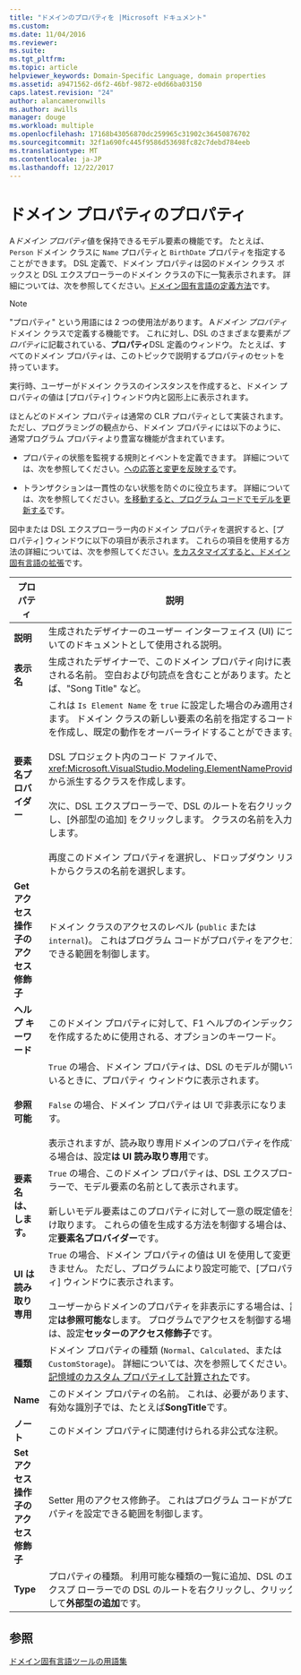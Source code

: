 ```yaml
---
title: "ドメインのプロパティを |Microsoft ドキュメント"
ms.custom: 
ms.date: 11/04/2016
ms.reviewer: 
ms.suite: 
ms.tgt_pltfrm: 
ms.topic: article
helpviewer_keywords: Domain-Specific Language, domain properties
ms.assetid: a9471562-d6f2-46bf-9872-e0d66ba03150
caps.latest.revision: "24"
author: alancameronwills
ms.author: awills
manager: douge
ms.workload: multiple
ms.openlocfilehash: 17168b43056870dc259965c31902c36450876702
ms.sourcegitcommit: 32f1a690fc445f9586d53698fc82c7debd784eeb
ms.translationtype: MT
ms.contentlocale: ja-JP
ms.lasthandoff: 12/22/2017
---
```

# <a name="properties-of-domain-properties"></a>ドメイン プロパティのプロパティ
A*ドメイン プロパティ*値を保持できるモデル要素の機能です。 たとえば、`Person` ドメイン クラスに `Name` プロパティと `BirthDate` プロパティを指定することができます。 DSL 定義で、ドメイン プロパティは図のドメイン クラス ボックスと DSL エクスプローラーのドメイン クラスの下に一覧表示されます。 詳細については、次を参照してください。[ドメイン固有言語の定義方法](../modeling/how-to-define-a-domain-specific-language.md)です。  
  
> [!NOTE]
>  "プロパティ" という用語には 2 つの使用法があります。 A*ドメイン プロパティ*ドメイン クラスで定義する機能です。 これに対し、DSL のさまざまな要素が*プロパティ*に記載されている、**プロパティ**DSL 定義のウィンドウ。 たとえば、すべてのドメイン プロパティは、このトピックで説明するプロパティのセットを持っています。  
  
 実行時、ユーザーがドメイン クラスのインスタンスを作成すると、ドメイン プロパティの値は [プロパティ] ウィンドウ内と図形上に表示されます。  
  
 ほとんどのドメイン プロパティは通常の CLR プロパティとして実装されます。 ただし、プログラミングの観点から、ドメイン プロパティには以下のように、通常プログラム プロパティより豊富な機能が含まれています。  
  
-   プロパティの状態を監視する規則とイベントを定義できます。 詳細については、次を参照してください。[への応答と変更を反映する](../modeling/responding-to-and-propagating-changes.md)です。  
  
-   トランザクションは一貫性のない状態を防ぐのに役立ちます。 詳細については、次を参照してください。[を移動すると、プログラム コードでモデルを更新する](../modeling/navigating-and-updating-a-model-in-program-code.md)です。  
  
 図中または DSL エクスプローラー内のドメイン プロパティを選択すると、[プロパティ] ウィンドウに以下の項目が表示されます。 これらの項目を使用する方法の詳細については、次を参照してください。[をカスタマイズすると、ドメイン固有言語の拡張](../modeling/customizing-and-extending-a-domain-specific-language.md)です。  
  
|プロパティ|説明|既定値|  
|--------------|-----------------|-------------------|  
|**説明**|生成されたデザイナーのユーザー インターフェイス (UI) についてのドキュメントとして使用される説明。|\<なし >|  
|**表示名**|生成されたデザイナーで、このドメイン プロパティ向けに表示される名前。 空白および句読点を含むことがあります。たとえば、"Song Title" など。|\<なし >|  
|**要素名プロバイダー**|これは `Is Element Name` を `true` に設定した場合のみ適用されます。 ドメイン クラスの新しい要素の名前を指定するコードを作成し、既定の動作をオーバーライドすることができます。<br /><br /> DSL プロジェクト内のコード ファイルで、<xref:Microsoft.VisualStudio.Modeling.ElementNameProvider> から派生するクラスを作成します。<br /><br /> 次に、DSL エクスプローラーで、DSL のルートを右クリックし、[外部型の追加] をクリックします。 クラスの名前を入力します。<br /><br /> 再度このドメイン プロパティを選択し、ドロップダウン リストからクラスの名前を選択します。|\<なし >|  
|**Get アクセス操作子のアクセス修飾子**|ドメイン クラスのアクセスのレベル (`public` または `internal`)。 これはプログラム コードがプロパティをアクセスできる範囲を制御します。|`public`|  
|**ヘルプ キーワード**|このドメイン プロパティに対して、F1 ヘルプのインデックスを作成するために使用される、オプションのキーワード。|\<なし >|  
|**参照可能**|`True` の場合、ドメイン プロパティは、DSL のモデルが開いているときに、プロパティ ウィンドウに表示されます。<br /><br /> `False` の場合、ドメイン プロパティは UI で非表示になります。<br /><br /> 表示されますが、読み取り専用ドメインのプロパティを作成する場合は、設定**は UI 読み取り専用**です。|`True`|  
|**要素名は、します。**|`True` の場合、このドメイン プロパティは、DSL エクスプローラーで、モデル要素の名前として表示されます。<br /><br /> 新しいモデル要素はこのプロパティに対して一意の既定値を受け取ります。 これらの値を生成する方法を制御する場合は、設定**要素名プロバイダー**です。|`False`|  
|**UI は読み取り専用**|`True` の場合、ドメイン プロパティの値は UI を使用して変更できません。 ただし、プログラムにより設定可能で、[プロパティ] ウィンドウに表示されます。<br /><br /> ユーザーからドメインのプロパティを非表示にする場合は、設定**は参照可能な**します。 プログラムでアクセスを制御する場合は、設定**セッターのアクセス修飾子**です。|`False`|  
|**種類**|ドメイン プロパティの種類 (`Normal`、`Calculated`、または `CustomStorage`)。 詳細については、次を参照してください。[記憶域のカスタム プロパティして計算された](../modeling/calculated-and-custom-storage-properties.md)です。|`Normal`|  
|**Name**|このドメイン プロパティの名前。 これは、必要があります、有効な識別子では、たとえば**SongTitle**です。|\<なし >|  
|**ノート**|このドメイン プロパティに関連付けられる非公式な注釈。|\<なし >|  
|**Set アクセス操作子のアクセス修飾子**|Setter 用のアクセス修飾子。 これはプログラム コードがプロパティを設定できる範囲を制御します。|`public`|  
|**Type**|プロパティの種類。 利用可能な種類の一覧に追加、DSL のエクスプ ローラーでの DSL のルートを右クリックし、クリックして**外部型の追加**です。|`String`|  
  
## <a name="see-also"></a>参照  
 [ドメイン固有言語ツールの用語集](http://msdn.microsoft.com/en-us/ca5e84cb-a315-465c-be24-76aa3df276aa)